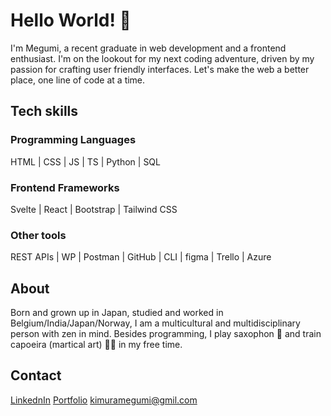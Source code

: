 # Hello World! 👋

I'm Megumi, a recent graduate in web development and a frontend enthusiast. I'm on the lookout for my next coding adventure, driven by my passion for crafting user friendly interfaces. Let's make the web a better place, one line of code at a time.

## Tech skills

### Programming Languages
HTML | CSS | JS | TS | Python | SQL

### Frontend Frameworks
Svelte | React | Bootstrap | Tailwind CSS

### Other tools
REST APIs | WP | Postman | GitHub | CLI | figma | Trello | Azure

## About
Born and grown up in Japan, studied and worked in Belgium/India/Japan/Norway, I am a multicultural and multidisciplinary person with zen in mind. Besides programming, I play saxophon :saxophone: and train capoeira (martical art) :woman_cartwheeling: in my free time.

## Contact
[LinkednIn](https://www.linkedin.com/in/kimuramegumi/) 
[Portfolio](https://portfolio.megumi.no)
kimuramegumi@gmil.com




<!--
**MegumiKim/MegumiKim** is a ✨ _special_ ✨ repository because its `README.md` (this file) appears on your GitHub profile.

Here are some ideas to get you started:

- 🔭 I’m currently working on my personal mini projects.
Blog page: https://funny-boba-e7553f.netlify.app/

- 🌱 I’m currently learning Frontend Development at Noroff.

- 👯 I’m looking to collaborate on 
- 🤔 I’m looking for help with ...
- 💬 Ask me about ...
- 📫 How to reach me: 
https://www.linkedin.com/in/kimuramegumi/

- ⚡ Fun fact: I'm a capoeira martial artist :muscle:
-->
